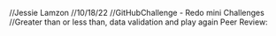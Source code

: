 //Jessie Lamzon
//10/18/22
//GitHubChallenge - Redo mini Challenges
//Greater than or less than, data validation and play again
Peer Review:
